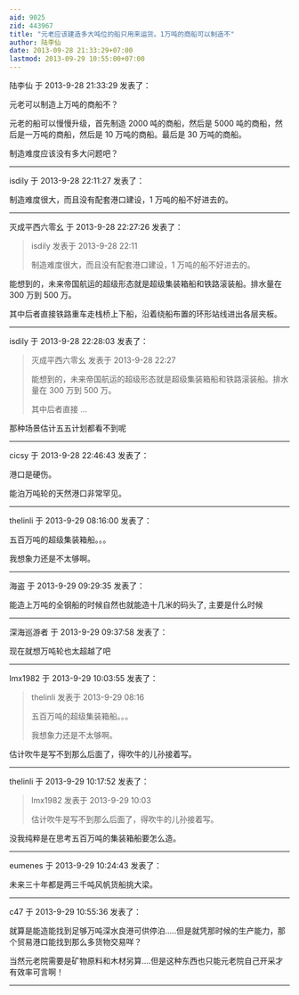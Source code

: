 ```yaml
---
aid: 9025
zid: 443967
title: "元老应该建造多大吨位的船只用来运货。1万吨的商船可以制造不"
author: 陆李仙
date: 2013-09-28 21:33:29+07:00
lastmod: 2013-09-29 10:55:00+07:00
---
```


陆李仙 于 2013-9-28 21:33:29 发表了：

元老可以制造上万吨的商船不？

元老的船可以慢慢升级，首先制造 2000 吨的商船，然后是 5000 吨的商船，然后是一万吨的商船，然后是 10 万吨的商船。最后是 30 万吨的商船。

制造难度应该没有多大问题吧？

---

isdily 于 2013-9-28 22:11:27 发表了：

制造难度很大，而且没有配套港口建设，1 万吨的船不好进去的。

---

灭成平西六零幺 于 2013-9-28 22:27:26 发表了：

> isdily 发表于 2013-9-28 22:11
>
> 制造难度很大，而且没有配套港口建设，1 万吨的船不好进去的。

能想到的，未来帝国航运的超级形态就是超级集装箱船和铁路滚装船。排水量在 300 万到 500 万。

其中后者直接铁路重车走栈桥上下船，沿着绕船布置的环形站线进出各层夹板。

---

isdily 于 2013-9-28 22:28:03 发表了：

> 灭成平西六零幺 发表于 2013-9-28 22:27
>
> 能想到的，未来帝国航运的超级形态就是超级集装箱船和铁路滚装船。排水量在 300 万到 500 万。
>
> 其中后者直接 ...

那种场景估计五五计划都看不到呢

---

cicsy 于 2013-9-28 22:46:43 发表了：

港口是硬伤。

能泊万吨轮的天然港口非常罕见。

---

thelinli 于 2013-9-29 08:16:00 发表了：

五百万吨的超级集装箱船。。。

我想象力还是不太够啊。

---

海盗 于 2013-9-29 09:29:35 发表了：

能造上万吨的全钢船的时候自然也就能造十几米的码头了, 主要是什么时候

---

深海巡游者 于 2013-9-29 09:37:58 发表了：

现在就想万吨轮也太超越了吧

---

lmx1982 于 2013-9-29 10:03:55 发表了：

> thelinli 发表于 2013-9-29 08:16
>
> 五百万吨的超级集装箱船。。。
>
> 我想象力还是不太够啊。

估计吹牛是写不到那么后面了，得吹牛的儿孙接着写。

---

thelinli 于 2013-9-29 10:17:52 发表了：

> lmx1982 发表于 2013-9-29 10:03
>
> 估计吹牛是写不到那么后面了，得吹牛的儿孙接着写。

没我纯粹是在思考五百万吨的集装箱船要怎么造。

---

eumenes 于 2013-9-29 10:24:43 发表了：

未来三十年都是两三千吨风帆货船挑大梁。

---

c47 于 2013-9-29 10:55:36 发表了：

就算是能造能找到足够万吨深水良港可供停泊.....但是就凭那时候的生产能力，那个贸易港口能找到那么多货物交易咩？

当然元老院需要是矿物原料和木材另算....但是这种东西也只能元老院自己开采才有效率可言啊！

---
